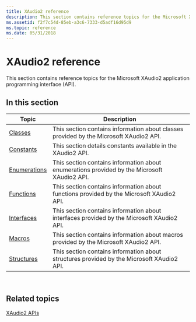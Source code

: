 ```yaml
---
title: XAudio2 reference
description: This section contains reference topics for the Microsoft XAudio2 application programming interface (API).
ms.assetid: f2f7c54d-85eb-a3c6-7333-d5adf16d95d9
ms.topic: reference
ms.date: 05/31/2018
---
```


# XAudio2 reference

This section contains reference topics for the Microsoft XAudio2 application programming interface (API).

## In this section



| Topic                                       | Description                                                                                            |
|---------------------------------------------|--------------------------------------------------------------------------------------------------------|
| [Classes](classes.md)<br/>           | This section contains information about classes provided by the Microsoft XAudio2 API.<br/>      |
| [Constants](constants.md)<br/>       | This section details constants available in the XAudio2 API. <br/>                               |
| [Enumerations](enumerations.md)<br/> | This section contains information about enumerations provided by the Microsoft XAudio2 API.<br/> |
| [Functions](functions.md)<br/>       | This section contains information about functions provided by the Microsoft XAudio2 API.<br/>    |
| [Interfaces](interfaces.md)<br/>     | This section contains information about interfaces provided by the Microsoft XAudio2 API.<br/>   |
| [Macros](macros.md)<br/>             | This section contains information about macros provided by the Microsoft XAudio2 API. <br/>      |
| [Structures](structures.md)<br/>     | This section contains information about structures provided by the Microsoft XAudio2 API.<br/>   |



 

## Related topics

<dl> <dt>

[XAudio2 APIs](xaudio2-apis-portal.md)
</dt> </dl>

 

 




